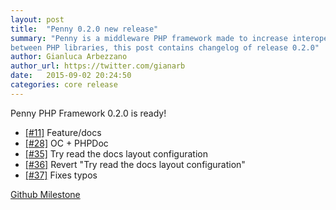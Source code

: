```yaml
---
layout: post
title:  "Penny 0.2.0 new release"
summary: "Penny is a middleware PHP framework made to increase interoperability
between PHP libraries, this post contains changelog of release 0.2.0"
author: Gianluca Arbezzano
author_url: https://twitter.com/gianarb
date:   2015-09-02 20:24:50
categories: core release
---
```

Penny PHP Framework 0.2.0 is ready!

* [[#11]](https://github.com/gianarb/penny/pull/11) Feature/docs
* [[#28]](https://github.com/gianarb/penny/pull/28) OC + PHPDoc
* [[#35]](https://github.com/gianarb/penny/pull/35) Try read the docs layout configuration
* [[#36]](https://github.com/gianarb/penny/pull/36) Revert "Try read the docs layout configuration"
* [[#37]](https://github.com/gianarb/penny/pull/37) Fixes typos

[Github Milestone](https://github.com/pennyphp/penny/releases/tag/0.2.0)
